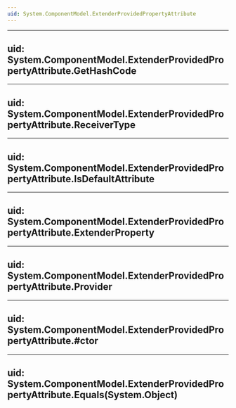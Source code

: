 ```yaml
---
uid: System.ComponentModel.ExtenderProvidedPropertyAttribute
---
```


---
uid: System.ComponentModel.ExtenderProvidedPropertyAttribute.GetHashCode
---

---
uid: System.ComponentModel.ExtenderProvidedPropertyAttribute.ReceiverType
---

---
uid: System.ComponentModel.ExtenderProvidedPropertyAttribute.IsDefaultAttribute
---

---
uid: System.ComponentModel.ExtenderProvidedPropertyAttribute.ExtenderProperty
---

---
uid: System.ComponentModel.ExtenderProvidedPropertyAttribute.Provider
---

---
uid: System.ComponentModel.ExtenderProvidedPropertyAttribute.#ctor
---

---
uid: System.ComponentModel.ExtenderProvidedPropertyAttribute.Equals(System.Object)
---
